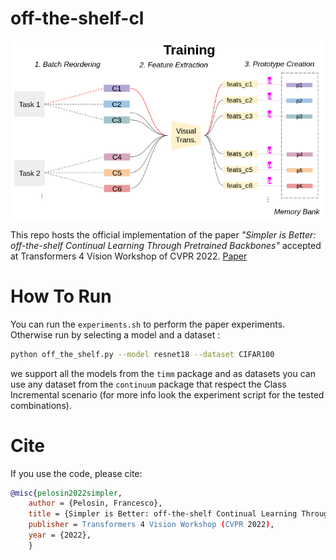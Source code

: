 # off-the-shelf-cl


<div align="center">
<img src="./ots.png" width="500px">
</div>


This repo hosts the official implementation of the paper *_"Simpler is Better: off-the-shelf Continual Learning Through Pretrained Backbones"_* accepted at Transformers 4 Vision Workshop of CVPR 2022. [Paper](https://arxiv.org/pdf/2205.01586.pdf)

# How To Run 

You can run the `experiments.sh` to perform the paper experiments. Otherwise run by selecting a model and a dataset :

```bash
python off_the_shelf.py --model resnet18 --dataset CIFAR100
```

we support all the models from the `timm` package and as datasets you can use any dataset from the `continuum` package that respect the Class Incremental scenario (for more info look the experiment script for the tested combinations).


# Cite

If you use the code, please cite:

```bibtex
@misc{pelosin2022simpler,
    author = {Pelosin, Francesco},
    title = {Simpler is Better: off-the-shelf Continual Learning Through Pretrained Backbones},
    publisher = Transformers 4 Vision Workshop (CVPR 2022),
    year = {2022},
    }
```
